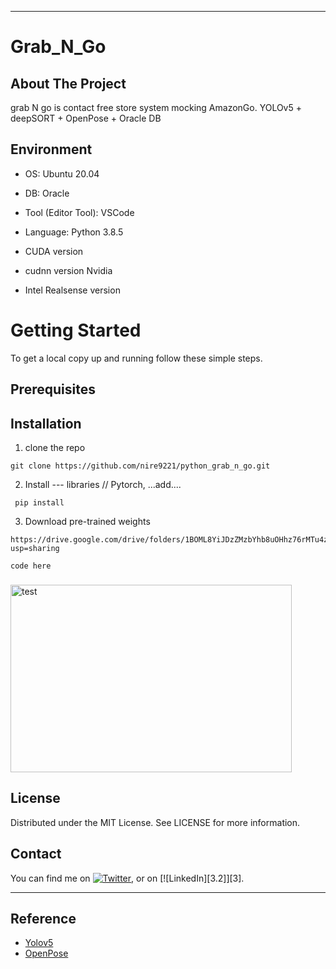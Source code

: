 --------------
# Grab_N_Go

## About The Project
grab N go is contact free store system mocking AmazonGo. 
YOLOv5 + deepSORT + OpenPose + Oracle DB

## Environment
* OS: Ubuntu 20.04
* DB: Oracle
* Tool (Editor Tool): VSCode
* Language: Python 3.8.5

* CUDA version 
* cudnn version  Nvidia 
* Intel Realsense version


# Getting Started
To get a local copy up and running follow these simple steps.
## Prerequisites


## Installation
1. clone the repo
<pre><code>git clone https://github.com/nire9221/python_grab_n_go.git</code></pre>

2. Install --- libraries // Pytorch, ...add....
<pre><code> pip install </code></pre>

3. Download pre-trained weights
<pre><code>https://drive.google.com/drive/folders/1BOML8YiJDzZMzbYhb8uOHhz76rMTu4zv?usp=sharing</code></pre>

```
code here
```

### 
<img src="/path/to/img.jpg" width="450px" height="300px" title="px(픽셀) 크기 설정" alt="test"></img><br/>


## License
Distributed under the MIT License. See LICENSE for more information.

## Contact 
<!-- Actual text -->
You can find me on [![Twitter][1.2]][1], or on [![LinkedIn][3.2]][3].

<!-- Icons -->

[1.2]: http://i.imgur.com/wWzX9uB.png (twitter icon without padding)
[2.2]: https://www.linkedin.com/feed/?doFeedRefresh=true&nis=true&lipi=urn%3Ali%3Apage%3Ad_flagship3_feed%3BRIT8M9HnR%2FavwQUss6ErvA%3D%3D&licu=urn%3Ali%3Acontrol%3Ad_flagship3_feed-nav.homepage

<!-- Links to your social media accounts -->

[1]: https://twitter.com/Martin_Heinz_
[2]: https://www.linkedin.com/in/jinyoung-kang-43478083/

--------------- 

## Reference </br>
* [Yolov5](https://github.com/ultralytics/yolov5, "Yolov5") </br>
* [OpenPose](https://github.com/Daniil-Osokin/lightweight-human-pose-estimation.pytorch, "OpenPose")



